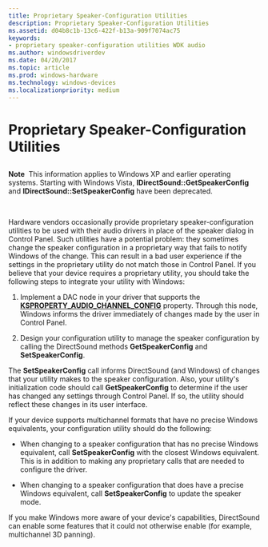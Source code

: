 ```yaml
---
title: Proprietary Speaker-Configuration Utilities
description: Proprietary Speaker-Configuration Utilities
ms.assetid: d04b8c1b-13c6-422f-b13a-909f7074ac75
keywords:
- proprietary speaker-configuration utilities WDK audio
ms.author: windowsdriverdev
ms.date: 04/20/2017
ms.topic: article
ms.prod: windows-hardware
ms.technology: windows-devices
ms.localizationpriority: medium
---
```


# Proprietary Speaker-Configuration Utilities


## <span id="proprietary_speaker_configuration_utilities"></span><span id="PROPRIETARY_SPEAKER_CONFIGURATION_UTILITIES"></span>


**Note**  This information applies to Windows XP and earlier operating systems. Starting with Windows Vista, **IDirectSound::GetSpeakerConfig** and **IDirectSound::SetSpeakerConfig** have been deprecated.

 

Hardware vendors occasionally provide proprietary speaker-configuration utilities to be used with their audio drivers in place of the speaker dialog in Control Panel. Such utilities have a potential problem: they sometimes change the speaker configuration in a proprietary way that fails to notify Windows of the change. This can result in a bad user experience if the settings in the proprietary utility do not match those in Control Panel. If you believe that your device requires a proprietary utility, you should take the following steps to integrate your utility with Windows:

1.  Implement a DAC node in your driver that supports the [**KSPROPERTY\_AUDIO\_CHANNEL\_CONFIG**](https://msdn.microsoft.com/library/windows/hardware/ff537250) property. Through this node, Windows informs the driver immediately of changes made by the user in Control Panel.

2.  Design your configuration utility to manage the speaker configuration by calling the DirectSound methods **GetSpeakerConfig** and **SetSpeakerConfig**.

The **SetSpeakerConfig** call informs DirectSound (and Windows) of changes that your utility makes to the speaker configuration. Also, your utility's initialization code should call **GetSpeakerConfig** to determine if the user has changed any settings through Control Panel. If so, the utility should reflect these changes in its user interface.

If your device supports multichannel formats that have no precise Windows equivalents, your configuration utility should do the following:

-   When changing to a speaker configuration that has no precise Windows equivalent, call **SetSpeakerConfig** with the closest Windows equivalent. This is in addition to making any proprietary calls that are needed to configure the driver.

-   When changing to a speaker configuration that does have a precise Windows equivalent, call **SetSpeakerConfig** to update the speaker mode.

If you make Windows more aware of your device's capabilities, DirectSound can enable some features that it could not otherwise enable (for example, multichannel 3D panning).

 

 




